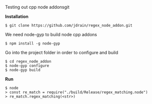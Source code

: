 Testing out cpp node addonsgit

**Installation**

```
$ git clone https://github.com/jdrain/regex_node_addon.git
```  

We need node-gyp to build node cpp addons

```
$ npm install -g node-gyp
```

Go into the project folder in order to configure and build

```
$ cd regex_node_addon
$ node-gyp configure
$ node-gyp build
```

**Run**

```
$ node
> const re_match = require("./build/Release/regex_matching.node")
> re_match.regex_matching(<str>)
```
